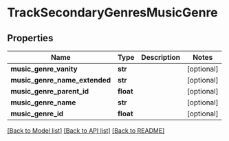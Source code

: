 # TrackSecondaryGenresMusicGenre

## Properties
Name | Type | Description | Notes
------------ | ------------- | ------------- | -------------
**music_genre_vanity** | **str** |  | [optional] 
**music_genre_name_extended** | **str** |  | [optional] 
**music_genre_parent_id** | **float** |  | [optional] 
**music_genre_name** | **str** |  | [optional] 
**music_genre_id** | **float** |  | [optional] 

[[Back to Model list]](../README.md#documentation-for-models) [[Back to API list]](../README.md#documentation-for-api-endpoints) [[Back to README]](../README.md)


